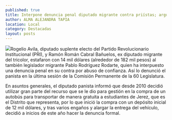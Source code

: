 ```yaml
---
published: true
title: Interpone denuncia penal diputado migrante contra priístas; argumenta estafa
author: ALMA ALEJANDRA TAPIA
location: Local
category: Destacadas
layout: posts
---
```


![](http://i.imgur.com/tGPHr4om.jpg)Rogelio Avila, diputado suplente electo del Partido Revolucionario Institucional (PRI), y Ramón Román Cabral Bañuelos, ex diputado migrante del tricolor, estafaron con 14 mil dólares (alrededor de 182 mil pesos) al también legislador migrante Pablo Rodríguez Rodarte, quien ha interpuesto una denuncia penal en su contra por abuso de confianza. Así lo denunció el panista en la última sesión de la Comisión Permanente de la 60 Legislatura.

En asuntos generales, el diputado panista informó que desde 2010 decidió utilizar gran parte del recurso que se le dio para gestión en la compra de un autobús para transportar de manera gratuita a estudiantes de Jerez, que es el Distrito que representa, por lo que inició la compra con un depósito inicial de 12 mil dólares, y tras varios engaños y alargar la entrega del vehículo, decidió a inicios de este año hacer la denuncia formal.
